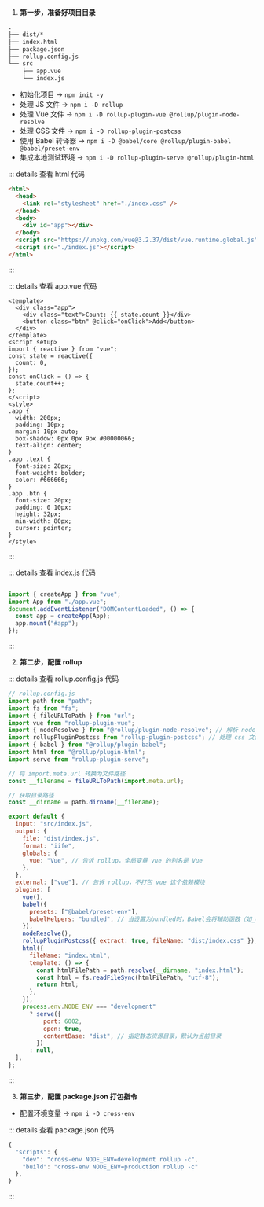 1. **第⼀步，准备好项⽬⽬录**

```md
.
├── dist/*
├── index.html
├── package.json
├── rollup.config.js
└── src
    ├── app.vue
    └── index.js
```

- 初始化项目 -> `npm init -y`
- 处理 JS 文件 -> `npm i -D rollup`
- 处理 Vue 文件 -> `npm i -D rollup-plugin-vue @rollup/plugin-node-resolve`
- 处理 CSS 文件 -> `npm i -D rollup-plugin-postcss`
- 使用 Babel 转译器 -> `npm i -D @babel/core @rollup/plugin-babel @babel/preset-env`
- 集成本地测试环境 -> `npm i -D rollup-plugin-serve @rollup/plugin-html`

::: details 查看 html 代码

```html
<html>
  <head>
    <link rel="stylesheet" href="./index.css" />
  </head>
  <body>
    <div id="app"></div>
  </body>
  <script src="https://unpkg.com/vue@3.2.37/dist/vue.runtime.global.js"></script>
  <script src="./index.js"></script>
</html>

```

:::

::: details 查看 app.vue 代码

```vue
<template>
  <div class="app">
    <div class="text">Count: {{ state.count }}</div>
    <button class="btn" @click="onClick">Add</button>
  </div>
</template>
<script setup>
import { reactive } from "vue";
const state = reactive({
  count: 0,
});
const onClick = () => {
  state.count++;
};
</script>
<style>
.app {
  width: 200px;
  padding: 10px;
  margin: 10px auto;
  box-shadow: 0px 0px 9px #00000066;
  text-align: center;
}
.app .text {
  font-size: 28px;
  font-weight: bolder;
  color: #666666;
}
.app .btn {
  font-size: 20px;
  padding: 0 10px;
  height: 32px;
  min-width: 80px;
  cursor: pointer;
}
</style>

```

:::


::: details 查看 index.js 代码

```js

import { createApp } from "vue";
import App from "./app.vue";
document.addEventListener("DOMContentLoaded", () => {
  const app = createApp(App);
  app.mount("#app");
});

```

:::


2. **第二步，配置 rollup**

::: details 查看 rollup.config.js 代码

```js
// rollup.config.js
import path from "path";
import fs from "fs";
import { fileURLToPath } from "url";
import vue from "rollup-plugin-vue";
import { nodeResolve } from "@rollup/plugin-node-resolve"; // 解析 node_modules ⾥的使⽤第三⽅ npm 模块
import rollupPluginPostcss from "rollup-plugin-postcss"; // 处理 css ⽂件
import { babel } from "@rollup/plugin-babel";
import html from "@rollup/plugin-html";
import serve from "rollup-plugin-serve";

// 将 import.meta.url 转换为文件路径
const __filename = fileURLToPath(import.meta.url);

// 获取目录路径
const __dirname = path.dirname(__filename);

export default {
  input: "src/index.js",
  output: {
    file: "dist/index.js",
    format: "iife",
    globals: {
      vue: "Vue", // 告诉 rollup，全局变量 vue 的别名是 Vue
    },
  },
  external: ["vue"], // 告诉 rollup，不打包 vue 这个依赖模块
  plugins: [
    vue(),
    babel({
      presets: ["@babel/preset-env"],
      babelHelpers: "bundled", // 当设置为bundled时，Babel会将辅助函数（如_extends、_inherits等）打包到每个文件中。
    }),
    nodeResolve(),
    rollupPluginPostcss({ extract: true, fileName: "dist/index.css" }),
    html({
      fileName: "index.html",
      template: () => {
        const htmlFilePath = path.resolve(__dirname, "index.html");
        const html = fs.readFileSync(htmlFilePath, "utf-8");
        return html;
      },
    }),
    process.env.NODE_ENV === "development"
      ? serve({
          port: 6002,
          open: true,
          contentBase: "dist", // 指定静态资源目录，默认为当前目录
        })
      : null,
  ],
};
```

:::

3. **第三步，配置 package.json 打包指令**

- 配置环境变量 -> `npm i -D cross-env`

::: details 查看 package.json 代码

```js
{
  "scripts": {
    "dev": "cross-env NODE_ENV=development rollup -c",
    "build": "cross-env NODE_ENV=production rollup -c"
  },
}

```

:::